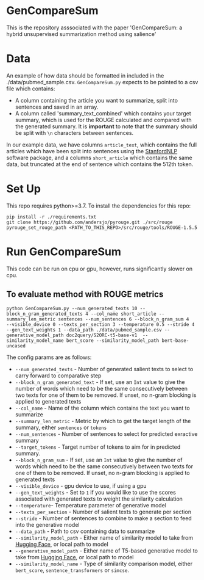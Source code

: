 # GenCompareSum

This is the repository asssociated with the paper 'GenCompareSum: a hybrid unsupervised summarization method using salience'

# Data
An example of how data should be formatted in included in the ./data/pubmed_sample.csv. `GenCompareSum.py` expects to be pointed to a csv file which contains:
* A column containing the article you want to summarize, split into sentences and saved in an array. 
* A column called 'summary_text_combined' which contains your target summary, which is used for the ROUGE calculated and compared with the generated summary. It is **important** to note that the summary should be split with `\n` characters between sentences. 

In our example data, we have columns `article_text`, which contains the full articles which have been split into sentences using the [StanfordNLP](https://stanfordnlp.github.io/CoreNLP/ssplit.html) software package, and a columns `short_article` which contains the same data, but truncated at the end of sentence which contains the 512th token. 

# Set Up

This repo requires python>=3.7.
To install the dependencies for this repo:
```
pip install -r ./requirements.txt
git clone https://github.com/andersjo/pyrouge.git ./src/rouge
pyrouge_set_rouge_path <PATH_TO_THIS_REPO>/src/rouge/tools/ROUGE-1.5.5
```

# Run GenCompareSum 

This code can be run on cpu or gpu, however, runs significantly slower on cpu. 
## To evaluate method with ROUGE metrics

```
python GenCompareSum.py --num_generated_texts 10 --block_n_gram_generated_texts 4 --col_name short_article --summary_len_metric sentences --num_sentences 6 --block_n_gram_sum 4   --visible_device 0 --texts_per_section 3 --temperature 0.5 --stride 4 --gen_text_weights 1 --data_path ./data/pubmed_sample.csv --generative_model_path doc2query/S2ORC-t5-base-v1  --similarity_model_name bert_score --similarity_model_path bert-base-uncased 
```

The config params are as follows:
* `--num_generated_texts` - Number of generated salient texts to select to carry forward to comparative step
* `--block_n_gram_generated_text` - If set, use an `Int` value to give the number of words which need to be the same consecutively between two texts for one of them to be removed. If unset, no n-gram blocking is applied to generated texts
* `--col_name` - Name of the column which contains the text you want to summarize 
* `--summary_len_metric` - Metric by which to get the target length of the summary, either `sentences` or `tokens`
* `--num_sentences` - Number of sentences to select for predicted exractive summary
* `--target_tokens` - Target number of tokens to aim for in predicted summary. 
* `--block_n_gram_sum` - If set, use an `Int` value to give the number of words which need to be the same consecutively between two texts for one of them to be removed. If unset, no n-gram blocking is applied to generated texts
* `--visible_device` - gpu device to use, if using a gpu
* `--gen_text_weights` -  Set to `1` if you would like to use the scores associated with generated texts to weight the similarity calculation
* `--temperature`- Temperature parameter of generative model
* `--texts_per_section` - Number of salient texts to generate per section
* `--stride` - Number of sentences to combine to make a section to feed into the generative model
* `--data_path` - Path to csv containing data to summarize
* `--similarity_model_path` - Either name of similarity model to take from [Hugging Face](https://huggingface.co), or local path to model
* `--generative_model_path` - Either name of T5-based generative model to take from [Hugging Face](https://huggingface.co), or local path to model
* `--similarity_model_name` - Type of similarity comparison model, either `bert_score`, `sentence_transformers` or `simcse`.



